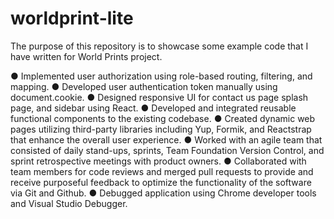 # worldprint-lite
The purpose of this repository is to showcase some example code that I have written for World Prints project.

● Implemented user authorization using role-based routing, filtering, and mapping.
● Developed user authentication token manually using document.cookie.
● Designed responsive UI for contact us page splash page, and sidebar using React.
● Developed and integrated reusable functional components to the existing codebase.
● Created dynamic web pages utilizing third-party libraries including Yup, Formik, and
Reactstrap that enhance the overall user experience.
● Worked with an agile team that consisted of daily stand-ups, sprints, Team Foundation
Version Control, and sprint retrospective meetings with product owners.
● Collaborated with team members for code reviews and merged pull requests to provide
and receive purposeful feedback to optimize the functionality of the software via Git and
Github.
● Debugged application using Chrome developer tools and Visual Studio Debugger.
